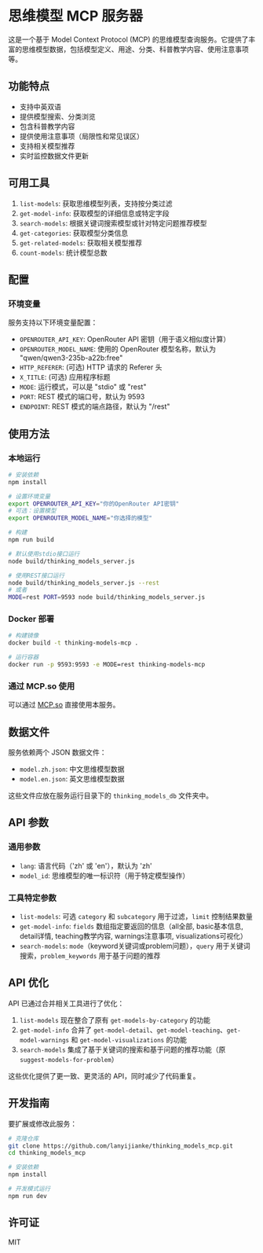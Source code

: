 # 思维模型 MCP 服务器

这是一个基于 Model Context Protocol (MCP) 的思维模型查询服务。它提供了丰富的思维模型数据，包括模型定义、用途、分类、科普教学内容、使用注意事项等。

## 功能特点

- 支持中英双语
- 提供模型搜索、分类浏览
- 包含科普教学内容
- 提供使用注意事项（局限性和常见误区）
- 支持相关模型推荐
- 实时监控数据文件更新

## 可用工具

1. `list-models`: 获取思维模型列表，支持按分类过滤
2. `get-model-info`: 获取模型的详细信息或特定字段
3. `search-models`: 根据关键词搜索模型或针对特定问题推荐模型
4. `get-categories`: 获取模型分类信息
5. `get-related-models`: 获取相关模型推荐
6. `count-models`: 统计模型总数

## 配置

### 环境变量

服务支持以下环境变量配置：

- `OPENROUTER_API_KEY`: OpenRouter API 密钥（用于语义相似度计算）
- `OPENROUTER_MODEL_NAME`: 使用的 OpenRouter 模型名称，默认为 "qwen/qwen3-235b-a22b:free"
- `HTTP_REFERER`: (可选) HTTP 请求的 Referer 头
- `X_TITLE`: (可选) 应用程序标题
- `MODE`: 运行模式，可以是 "stdio" 或 "rest"
- `PORT`: REST 模式的端口号，默认为 9593
- `ENDPOINT`: REST 模式的端点路径，默认为 "/rest"

## 使用方法

### 本地运行

```bash
# 安装依赖
npm install

# 设置环境变量
export OPENROUTER_API_KEY="你的OpenRouter API密钥"
# 可选：设置模型
export OPENROUTER_MODEL_NAME="你选择的模型"

# 构建
npm run build

# 默认使用stdio接口运行
node build/thinking_models_server.js

# 使用REST接口运行
node build/thinking_models_server.js --rest
# 或者
MODE=rest PORT=9593 node build/thinking_models_server.js
```

### Docker 部署

```bash
# 构建镜像
docker build -t thinking-models-mcp .

# 运行容器
docker run -p 9593:9593 -e MODE=rest thinking-models-mcp
```

### 通过 MCP.so 使用

可以通过 [MCP.so](https://mcp.so) 直接使用本服务。

## 数据文件

服务依赖两个 JSON 数据文件：
- `model.zh.json`: 中文思维模型数据
- `model.en.json`: 英文思维模型数据

这些文件应放在服务运行目录下的 `thinking_models_db` 文件夹中。

## API 参数

### 通用参数
- `lang`: 语言代码（'zh' 或 'en'），默认为 'zh'
- `model_id`: 思维模型的唯一标识符（用于特定模型操作）

### 工具特定参数
- `list-models`: 可选 `category` 和 `subcategory` 用于过滤，`limit` 控制结果数量
- `get-model-info`: `fields` 数组指定要返回的信息（all全部, basic基本信息, detail详情, teaching教学内容, warnings注意事项, visualizations可视化）
- `search-models`: `mode`（keyword关键词或problem问题），`query` 用于关键词搜索，`problem_keywords` 用于基于问题的推荐

## API 优化

API 已通过合并相关工具进行了优化：

1. `list-models` 现在整合了原有 `get-models-by-category` 的功能
2. `get-model-info` 合并了 `get-model-detail`、`get-model-teaching`、`get-model-warnings` 和 `get-model-visualizations` 的功能
3. `search-models` 集成了基于关键词的搜索和基于问题的推荐功能（原 `suggest-models-for-problem`）

这些优化提供了更一致、更灵活的 API，同时减少了代码重复。

## 开发指南

要扩展或修改此服务：

```bash
# 克隆仓库
git clone https://github.com/lanyijianke/thinking_models_mcp.git
cd thinking_models_mcp

# 安装依赖
npm install

# 开发模式运行
npm run dev
```

## 许可证

MIT